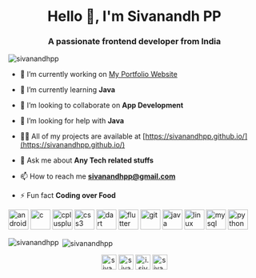 <h1 align="center">Hello 👋, I'm Sivanandh PP</h1>
<h3 align="center">A passionate frontend developer from India</h3>

<p align="left"> <img src="https://komarev.com/ghpvc/?username=sivanandhpp" alt="sivanandhpp" /> </p>

- 🔭 I’m currently working on [My Portfolio Website](https://sivanandhpp.github.io/)

- 🌱 I’m currently learning **Java**

- 👯 I’m looking to collaborate on **App Development**

- 🤝 I’m looking for help with **Java**

- 👨‍💻 All of my projects are available at [https://sivanandhpp.github.io/](https://sivanandhpp.github.io/)

- 💬 Ask me about **Any Tech related stuffs**

- 📫 How to reach me **sivanandhpp@gmail.com**

- ⚡ Fun fact **Coding over Food**

<p align="left"><img src="https://devicons.github.io/devicon/devicon.git/icons/android/android-original-wordmark.svg" alt="android" width="40" height="40"/> <img src="https://devicons.github.io/devicon/devicon.git/icons/c/c-original.svg" alt="c" width="40" height="40"/> <img src="https://devicons.github.io/devicon/devicon.git/icons/cplusplus/cplusplus-original.svg" alt="cplusplus" width="40" height="40"/> <img src="https://devicons.github.io/devicon/devicon.git/icons/css3/css3-original-wordmark.svg" alt="css3" width="40" height="40"/> <img src="https://www.vectorlogo.zone/logos/dartlang/dartlang-icon.svg" alt="dart" width="40" height="40"/> <img src="https://www.vectorlogo.zone/logos/flutterio/flutterio-icon.svg" alt="flutter" width="40" height="40"/> <img src="https://www.vectorlogo.zone/logos/git-scm/git-scm-icon.svg" alt="git" width="40" height="40"/> <img src="https://devicons.github.io/devicon/devicon.git/icons/java/java-original-wordmark.svg" alt="java" width="40" height="40"/> <img src="https://devicons.github.io/devicon/devicon.git/icons/linux/linux-original.svg" alt="linux" width="40" height="40"/> <img src="https://devicons.github.io/devicon/devicon.git/icons/mysql/mysql-original-wordmark.svg" alt="mysql" width="40" height="40"/> <img src="https://devicons.github.io/devicon/devicon.git/icons/python/python-original.svg" alt="python" width="40" height="40"/></p><p><img align="left" src="https://github-readme-stats.vercel.app/api/top-langs/?username=sivanandhpp&layout=compact&hide=html" alt="sivanandhpp" /></p>

<p>&nbsp;<img align="center" src="https://github-readme-stats.vercel.app/api?username=sivanandhpp&show_icons=true" alt="sivanandhpp" /></p>

<p align="center">
<a href="https://twitter.com/siva__nandh" target="blank"><img align="center" src="https://cdn.jsdelivr.net/npm/simple-icons@3.0.1/icons/twitter.svg" alt="siva__nandh" height="30" width="30" /></a>
<a href="https://linkedin.com/in/sivanandh" target="blank"><img align="center" src="https://cdn.jsdelivr.net/npm/simple-icons@3.0.1/icons/linkedin.svg" alt="sivanandh" height="30" width="30" /></a>
<a href="https://fb.com/i.sivanandh" target="blank"><img align="center" src="https://cdn.jsdelivr.net/npm/simple-icons@3.0.1/icons/facebook.svg" alt="i.sivanandh" height="30" width="30" /></a>
<a href="https://instagram.com/siva_nandh" target="blank"><img align="center" src="https://cdn.jsdelivr.net/npm/simple-icons@3.0.1/icons/instagram.svg" alt="siva_nandh" height="30" width="30" /></a>
</p>

